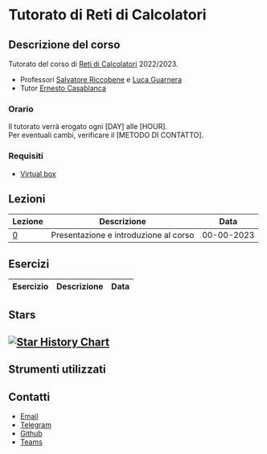 # Tutorato di Reti di Calcolatori

<!-- New section -->

## Descrizione del corso

Tutorato del corso di [Reti di Calcolatori](http://web.dmi.unict.it/corsi/l-31/insegnamenti?seuid=EF0D54F4-9429-4853-A10C-355A2FD9C3A1) 2022/2023.

- Professori [Salvatore Riccobene](http://web.dmi.unict.it/corsi/l-31/docenti/salvatore.antonio.riccobene) e [Luca Guarnera](http://web.dmi.unict.it/docenti/luca.guarnera)
- Tutor [Ernesto Casablanca](https://github.com/TendTo)

<!-- New subsection -->

### Orario

Il tutorato verrà erogato ogni [DAY] alle [HOUR].  
Per eventuali cambi, verificare il [METODO DI CONTATTO].

<!-- New subsection -->

### Requisiti

- [Virtual box](https://www.virtualbox.org/)

<!-- New section -->

## Lezioni

| Lezione                                                                           | Descrizione                           | Data       |
| --------------------------------------------------------------------------------- | ------------------------------------- | ---------- |
| [0](https://tendto.github.io/Tutorato-Reti-di-Calcolatori/lezioni/0-Introduzione) | Presentazione e introduzione al corso | 00-00-2023 |

<!-- New section -->

## Esercizi

| Esercizio | Descrizione | Data |
| --------- | ----------- | ---- |

<!-- New section -->

## Stars

## [![Star History Chart](https://api.star-history.com/svg?repos=TendTo/Tutorato-Reti-di-Calcolatori&type=Date)](https://star-history.com/#TendTo/Tutorato-Reti-di-Calcolatori&Date)

<!-- New section -->

## Strumenti utilizzati

<!-- New section -->

## Contatti

- [Email](mailto:casablancaernesto@gmail.com)
- [Telegram](https://t.me/TendTo)
- [Github](https://github.com/TendTo)
- [Teams]()
